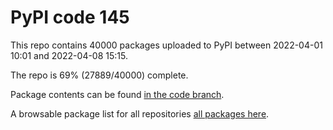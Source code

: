 # PyPI code 145

This repo contains 40000 packages uploaded to PyPI between 
2022-04-01 10:01 and 2022-04-08 15:15.

The repo is 69% (27889/40000) complete.

Package contents can be found [in the code branch](https://github.com/pypi-data/pypi-mirror-145/tree/code/packages).

A browsable package list for all repositories [all packages here](https://pypi-data.github.io/website/repositories/pypi-mirror-145).


